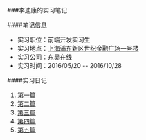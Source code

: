 ###李迪康的实习笔记

####笔记信息
+ 实习职位：前端开发实习生
+ 实习地点：[上海浦东新区世纪金融广场一号楼](http://map.baidu.com/?shareurl=1&poiShareUid=7297df8908a17f5203ec01eb) 
+ 实习公司：[东吴在线](www.idwzx.com)
+ 实习时间：2016/05/20 -- 2016/10/28

####实习日记
1. [第一篇](https://github.com/Andyliwr/InternshipDiary/blob/master/DailyBook1.md)
2. [第二篇](https://github.com/Andyliwr/InternshipDiary/blob/master/DailyBook2.md)
2. [第三篇](https://github.com/Andyliwr/InternshipDiary/blob/master/DailyBook3.md)
2. [第四篇](https://github.com/Andyliwr/InternshipDiary/blob/master/DailyBook4.md)
2. [第五篇](https://github.com/Andyliwr/InternshipDiary/blob/master/DailyBook5.md)
